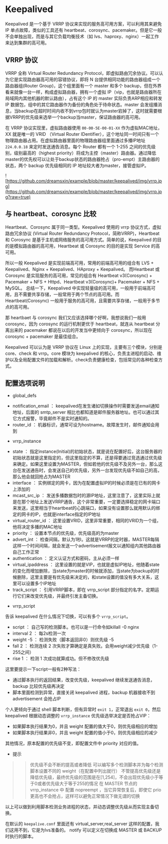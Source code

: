 # Keepalived

Keepalived 是一个基于 VRRP 协议来实现的服务高可用方案，可以利用其来避免 IP 单点故障，类似的工具还有 heartbeat、corosync、pacemaker。但是它一般不会单独出现，而是与其它负载均衡技术（如 lvs、haproxy、nginx）一起工作来达到集群的高可用。

## VRRP 协议

VRRP 全称 Virtual Router Redundancy Protocol，即虚拟路由冗余协议。可以认为它是实现路由器高可用的容错协议，即将 N 台提供相同功能的路由器组成一个路由器组(Router Group)，这个组里面有一个 master 和多个 backup，但在外界看来就像一台一样，构成虚拟路由器，拥有一个虚拟 IP（vip，也就是路由器所在局域网内其他机器的默认路由），占有这个 IP 的 master 实际负责ARP相应和转发 IP 数据包，组中的其它路由器作为备份的角色处于待命状态。master 会发组播消息，当backup在超时时间内收不到vrrp包时就认为master宕掉了，这时就需要根据VRRP的优先级来选举一个backup当master，保证路由器的高可用。

在 VRRP 协议实现里，虚拟路由器使用 `00-00-5E-00-01-XX` 作为虚拟MAC地址，XX 就是唯一的 VRID （Virtual Router IDentifier），这个地址同一时间只有一个物理路由器占用。在虚拟路由器里面的物理路由器组里面通过多播IP地址 `224.0.0.18` 来定时发送通告消息。每个 Router 都有一个 1-255 之间的优先级别，级别最高的（highest priority）将成为主控（master）路由器。通过降低master的优先权可以让处于backup状态的路由器抢占（pro-empt）主路由器的状态，两个 backup 优先级相同的 IP 地址较大者为master，接管虚拟IP。

![https://github.com/dreamsxin/example/blob/master/keepalived/img/vrrp.jpg](https://github.com/dreamsxin/example/blob/master/keepalived/img/vrrp.jpg?raw=true)

## 与 heartbeat、corosync 比较

Heartbeat、Corosync 属于同一类型。Keepalived 使用的 vrrp 协议方式，虚拟路由冗余协议 (Virtual Router Redundancy Protocol，简称VRRP)，Heartbeat 和 Corosync 是基于主机或网络服务的高可用方式。简单的说，Keepalived 的目的是模拟路由器的高可用，Heartbeat 或 Corosync 的目的是实现 Service 的高可用。

所以一般 Keepalived 是实现前端高可用，常用的前端高可用的组合有 LVS + Keepalived、Nginx + Keepalived、HAproxy + Keepalived。
而Heartbeat 或 Corosync 是实现服务的高可用，常见的组合有 Heartbeat v3(Corosync) + Pacemaker + NFS + Httpd、Heartbeat v3(Corosync)+ Pacemaker + NFS + MySQL。
总结一下，Keepalived 中实现轻量级的高可用，一般用于前端高可用，且不需要共享存储，一般常用于两个节点的高可用。而 Heartbeat(Corosync) 一般用于服务的高可用，且需要共享存储，一般用于多节点的高可用。

那 heartbaet 与 corosync 我们又应该选择哪个好啊，我想说我们一般用 corosync，因为 corosync 的运行机制更优于 heartbeat，就连从 heartbeat 分离出来的 pacemaker 都说在以后的开发当中更倾向于 corosync，所以现在 corosync + pacemaker 是最佳组合。

Keepalived 可以认为是 VRRP 协议在 Linux 上的实现，主要有三个模块，分别是 core、check 和 vrrp。core 模块为 keepalived 的核心，负责主进程的启动、维护以及全局配置文件的加载和解析。check负责健康检查，包括常见的各种检查方式。

## 配置选项说明

* global_defs

- notification_email ： keepalived在发生诸如切换操作时需要发送email通知地址，后面的 smtp_server 相比也都知道是邮件服务器地址。也可以通过其它方式报警，毕竟邮件不是实时通知的。
- router_id ： 机器标识，通常可设为hostname。故障发生时，邮件通知会用到

* vrrp_instance

- state ： 指定instance(Initial)的初始状态，就是说在配置好后，这台服务器的初始状态就是这里指定的，但这里指定的不算，还是得要通过竞选通过优先级来确定。如果这里设置为MASTER，但如若他的优先级不及另外一台，那么这台在发送通告时，会发送自己的优先级，另外一台发现优先级不如自己的高，那么他会就回抢占为MASTER
- interface ： 实例绑定的网卡，因为在配置虚拟IP的时候必须是在已有的网卡上添加的
- mcast_src_ip ： 发送多播数据包时的源IP地址，这里注意了，这里实际上就是在那个地址上发送VRRP通告，这个非常重要，一定要选择稳定的网卡端口来发送，这里相当于heartbeat的心跳端口，如果没有设置那么就用默认的绑定的网卡的IP，也就是interface指定的IP地址
- virtual_router_id ： 这里设置VRID，这里非常重要，相同的VRID为一个组，他将决定多播的MAC地址
- priority ： 设置本节点的优先级，优先级高的为master
- advert_int ： 检查间隔，默认为1秒。这就是VRRP的定时器，MASTER每隔这样一个时间间隔，就会发送一个advertisement报文以通知组内其他路由器自己工作正常
- authentication ： 定义认证方式和密码，主从必须一样
- virtual_ipaddress ： 这里设置的就是VIP，也就是虚拟IP地址，他随着state的变化而增加删除，当state为master的时候就添加，当state为backup的时候删除，这里主要是有优先级来决定的，和state设置的值没有多大关系，这里可以设置多个IP地址
- track_script ： 引用VRRP脚本，即在 vrrp_script 部分指定的名字。定期运行它们来改变优先级，并最终引发主备切换。

* vrrp_script

告诉 keepalived 在什么情况下切换，可以有多个 `vrrp_script`。

- script ： 自己写的检测脚本。也可以是一行命令如killall -0 nginx
- interval 2 ： 每2s检测一次
- weight -5 ： 检测失败（脚本返回非0）则优先级 -5
- fall 2 ： 检测连续 2 次失败才算确定是真失败。会用weight减少优先级（1-255之间）
- rise 1 ： 检测 1 次成功就算成功。但不修改优先级

这里要提示一下script一般有2种写法：

- 通过脚本执行的返回结果，改变优先级，keepalived 继续发送通告消息，backup 比较优先级再决定
- 脚本里面检测到异常，直接关闭 keepalived 进程，backup 机器接收不到 advertisement 会抢占IP

个人更倾向于通过 shell 脚本判断，但有异常时 `exit 1`，正常退出 `exit 0`，然后 keepalived 根据动态调整的 `vrrp_instance` 优先级选举决定是否抢占VIP：

- 如果脚本执行结果为0，并且 weight 配置的值大于0，则优先级相应的增加
- 如果脚本执行结果非0，并且 weight 配置的值小于0，则优先级相应的减少

其他情况，原本配置的优先级不变，即配置文件中 priority 对应的值。

* 提示

>> 优先级不会不断的提高或者降低
>> 可以编写多个检测脚本并为每个检测脚本设置不同的 weight（在配置中列出就行）
>> 不管提高优先级还是降低优先级，最终优先级的范围是在[1,254]，不会出现优先级小于等于0或者优先级大于等于255的情况
>> 在 MASTER 节点的 vrrp_instance 中 配置 nopreempt ，当它异常恢复后，即使它 prio 更高也不会抢占，这样可以避免正常情况下做无谓的切换

以上可以做到利用脚本检测业务进程的状态，并动态调整优先级从而实现主备切换。

在默认的 `keepalive.conf` 里面还有 virtual_server,real_server 这样的配置，我们这用不到，它是为lvs准备的。 notify 可以定义在切换成 MASTER 或 BACKUP 时执行的脚本。